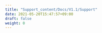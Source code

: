 ```yaml
---
title: "Support_content/Docs/V1.1/Support"
date: 2021-05-20T15:47:57+09:00
draft: false
weight: 0
---
```


